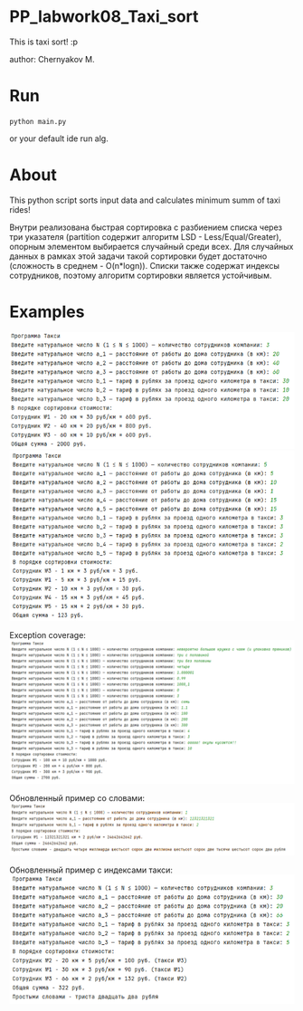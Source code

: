 # PP_labwork08_Taxi_sort
This is taxi sort! :p

author: Chernyakov M.

# Run

`python main.py`

or your default ide run alg.

# About

This python script sorts input data and calculates minimum summ of taxi rides!

Внутри реализована быстрая сортировка с разбиением списка через три указателя (partition содержит алгоритм LSD - Less/Equal/Greater), опорным элементом выбирается случайный среди всех. Для случайных данных в рамках этой задачи такой сортировки будет достаточно (сложность в среднем - O(n*logn)).
Списки также содержат индексы сотрудников, поэтому алгоритм сортировки является устойчивым.

# Examples

![Example image 1](https://github.com/mruax/PP_labwork08_Taxi_sort/blob/master/src/example1.png?raw=true)
![Example image 2](https://github.com/mruax/PP_labwork08_Taxi_sort/blob/master/src/example2.png?raw=true)

Exception coverage:
![Example image 3](https://github.com/mruax/PP_labwork08_Taxi_sort/blob/master/src/example3.png?raw=true)

Обновленный пример со словами:
![Example image 4](https://github.com/mruax/PP_labwork08_Taxi_sort/blob/master/src/example4.png?raw=true)

Обновленный пример с индексами такси:
![Example image 5](https://github.com/mruax/PP_labwork08_Taxi_sort/blob/master/src/example5.png?raw=true)
